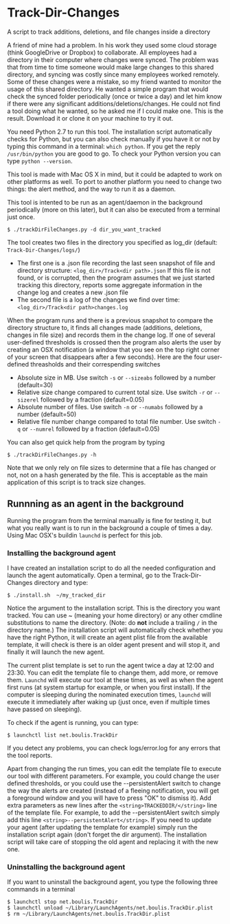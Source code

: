 # Track-Dir-Changes
A script to track additions, deletions, and file changes inside a directory

A friend of mine had a problem. In his work they used some cloud storage (think GoogleDrive or Dropbox) to collaborate. All employees had a directory in their computer where changes were synced. The problem was that from time to time someone would make large changes to this shared directory, and syncing was costly since many employees worked remotely. Some of these changes were a mistake, so my friend wanted to monitor the usage of this shared directory. He wanted a simple program that would check the synced folder periodically (once or twice a day) and let him know if there were any significant additions/deletions/changes. He could not find a tool doing what he wanted, so he asked me if I could make one. This is the result. Download it or clone it on your machine to try it out.

You need Python 2.7 to run this tool. The installation script automatically checks for Python, but you can also check manually if you have it or not by typing this command in a terminal: `which python`. If you get the reply `/usr/bin/python` you are good to go. To check your Python version you can type `python --version`. 

This tool is made with Mac OS X in mind, but it could be adapted to work on other platforms as well. To port to another platform you need to change two things: the alert method, and the way to run it as a daemon.

This tool is intented to be run as an agent/daemon in the background periodically (more on this later), but it can also be executed from a terminal just once. 
```
$ ./trackDirFileChanges.py -d dir_you_want_tracked
```

The tool creates two files in the directory you specified as log_dir (default: `Track-Dir-Changes/logs/`)

- The first one is a .json file recording the last seen snapshot of file and directory structure: `<log_dir>/Track<dir path>.json`
If this file is not found, or is corrupted, then the program assumes that we just started tracking this directory, reports some aggregate information in the change log and creates a new .json file 
- The second file is a log of the changes we find over time: `<log_dir>/Track<dir path>changes.log`

When the program runs and there is a previous snapshot to compare the directory structure to, it finds all changes made (additions, deletions, changes in file size) and records them in the change log. If one of several user-defined thresholds is crossed then the program also alerts the user by creating an OSX notification (a window that you see on the top right corner of your screen that disappears after a few seconds). Here are the four user-defined threasholds and their correspending switches
- Absolute size in MB. Use switch `-s` or `--sizeabs` followed by a number (default=30)
- Relative size change compared to current total size. Use switch `-r` or `--sizerel` followed by a fraction (default=0.05)
- Absolute number of files. Use switch `-n` or `--numabs` followed by a number (default=50)
- Relative file number change compared to total file number. Use switch `-q` or `--numrel` followed by a fraction (default=0.05)

You can also get quick help from the program by typing 
```
$ ./trackDirFileChanges.py -h
```
Note that we only rely on file sizes to determine that a file has changed or not, not on a hash generated by the file. This is acceptable as the main application of this script is to track size changes.

## Runnning as an agent in the background
Running the program from the terminal manually is fine for testing it, but what you really want is to run in the background a couple of times a day. Using Mac OSX's buildin `launchd` is perfect for this job. 

### Installing the background agent
I have created an installation script to do all the needed configuration and launch the agent automatically. Open a terminal, go to the Track-Dir-Changes directory and type:
```
$ ./install.sh  ~/my_tracked_dir
```
Notice the argument to the installation script. This is the directory you want tracked. You can use ~ (meaning your home directory) or any other cmdline substitutions to name the directory. (Note: do **not** include a trailing `/` in the directory name.) The installation script will automatically check whether you have the right Python, it will create an agent plist file from the available template, it will check is there is an older agent present and will stop it, and finally it will launch the new agent.

The current plist template is set to run the agent twice a day at 12:00 and 23:30. You can edit the template file to change them, add more, or remove them. `Launchd` will execute our tool at these times, as well as when the agent first runs (at system startup for example, or when you first install). If the computer is sleeping during the nominated execution times, `launchd` will execute it immediately after waking up (just once, even if multiple times have passed on sleeping). 

To check if the agent is running, you can type:
```
$ launchctl list net.boulis.TrackDir
```
If you detect any problems, you can check logs/error.log for any errors that the tool reports.

Apart from changing the run times, you can edit the template file to execute our tool with different parameters. For example, you could change the user defined thresholds, or you could use the --persistentAlert switch to change the way the alerts are created (instead of a fleeing notification, you will get a foreground window and you will have to press "OK" to dismiss it). Add extra parameters as new lines after the `<string>TRACKEDDIR/</string>` line of the template file. For example, to add the --persistentAlert switch simply add this line `<string>--persistentAlert</string>`. If you need to update your agent (after updating the template for example) simply run the installation script again (don't forget the dir argument). The installation script will take care of stopping the old agent and replacing it with the new one.

### Uninstalling the background agent
If you want to uninstall the background agent, you type the following three commands in a terminal
```
$ launchctl stop net.boulis.TrackDir
$ launchctl unload ~/Library/LaunchAgents/net.boulis.TrackDir.plist
$ rm ~/Library/LaunchAgents/net.boulis.TrackDir.plist
```
